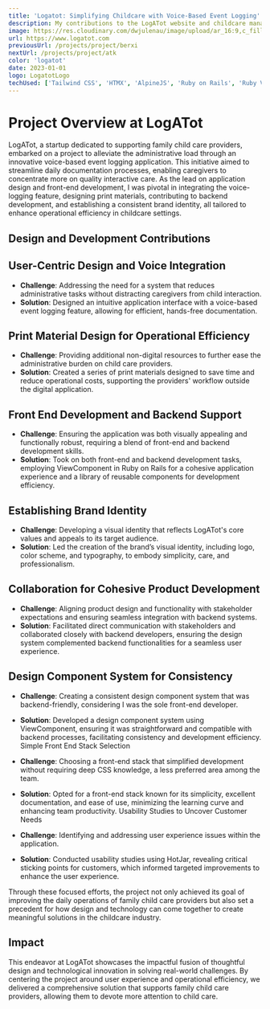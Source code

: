 ```yaml
---
title: 'Logatot: Simplifying Childcare with Voice-Based Event Logging'
description: My contributions to the LogATot website and childcare management system appliation.
image: https://res.cloudinary.com/dwjulenau/image/upload/ar_16:9,c_fill,dpr_2.0,f_auto,fl_progressive,q_auto,w_736/v1710941651/josh-portfolio/logatot.jpg
url: https://www.logatot.com
previousUrl: /projects/project/berxi
nextUrl: /projects/project/atk
color: 'logatot'
date: 2023-01-01
logo: LogatotLogo
techUsed: ['Tailwind CSS', 'HTMX', 'AlpineJS', 'Ruby on Rails', 'Ruby ViewComponents']
---
```


# Project Overview at LogATot

LogATot, a startup dedicated to supporting family child care providers, embarked on a project to alleviate the administrative load through an innovative voice-based event logging application. This initiative aimed to streamline daily documentation processes, enabling caregivers to concentrate more on quality interactive care. As the lead on application design and front-end development, I was pivotal in integrating the voice-logging feature, designing print materials, contributing to backend development, and establishing a consistent brand identity, all tailored to enhance operational efficiency in childcare settings.

## Design and Development Contributions

## User-Centric Design and Voice Integration

- **Challenge**: Addressing the need for a system that reduces administrative tasks without distracting caregivers from child interaction.
- **Solution**: Designed an intuitive application interface with a voice-based event logging feature, allowing for efficient, hands-free documentation.

## Print Material Design for Operational Efficiency

- **Challenge**: Providing additional non-digital resources to further ease the administrative burden on child care providers.
- **Solution**: Created a series of print materials designed to save time and reduce operational costs, supporting the providers' workflow outside the digital application.

## Front End Development and Backend Support

- **Challenge**: Ensuring the application was both visually appealing and functionally robust, requiring a blend of front-end and backend development skills.
- **Solution**: Took on both front-end and backend development tasks, employing ViewComponent in Ruby on Rails for a cohesive application experience and a library of reusable components for development efficiency.

## Establishing Brand Identity

- **Challenge**: Developing a visual identity that reflects LogATot's core values and appeals to its target audience.
- **Solution**: Led the creation of the brand’s visual identity, including logo, color scheme, and typography, to embody simplicity, care, and professionalism.

## Collaboration for Cohesive Product Development

- **Challenge**: Aligning product design and functionality with stakeholder expectations and ensuring seamless integration with backend systems.
- **Solution**: Facilitated direct communication with stakeholders and collaborated closely with backend developers, ensuring the design system complemented backend functionalities for a seamless user experience.

## Design Component System for Consistency

- **Challenge**: Creating a consistent design component system that was backend-friendly, considering I was the sole front-end developer.
- **Solution**: Developed a design component system using ViewComponent, ensuring it was straightforward and compatible with backend processes, facilitating consistency and development efficiency.
Simple Front End Stack Selection

- **Challenge**: Choosing a front-end stack that simplified development without requiring deep CSS knowledge, a less preferred area among the team.
- **Solution**: Opted for a front-end stack known for its simplicity, excellent documentation, and ease of use, minimizing the learning curve and enhancing team productivity.
Usability Studies to Uncover Customer Needs

- **Challenge**: Identifying and addressing user experience issues within the application.
- **Solution**: Conducted usability studies using HotJar, revealing critical sticking points for customers, which informed targeted improvements to enhance the user experience.

Through these focused efforts, the project not only achieved its goal of improving the daily operations of family child care providers but also set a precedent for how design and technology can come together to create meaningful solutions in the childcare industry.

## Impact

This endeavor at LogATot showcases the impactful fusion of thoughtful design and technological innovation in solving real-world challenges. By centering the project around user experience and operational efficiency, we delivered a comprehensive solution that supports family child care providers, allowing them to devote more attention to child care.
